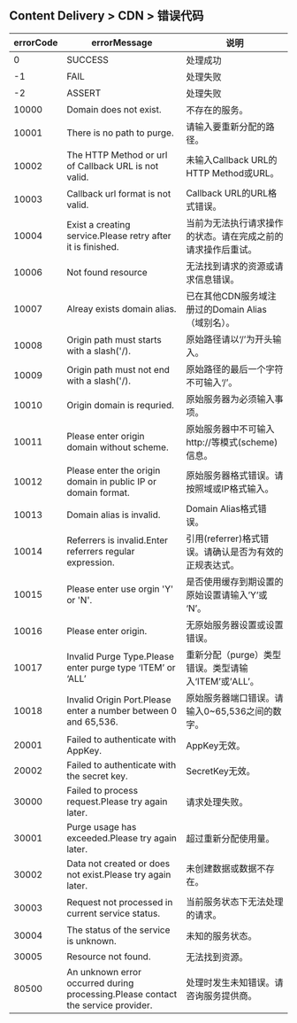 ## Content Delivery > CDN > 错误代码

| errorCode | errorMessage | 说明 |
| --- | --- | --- |
| 0 | SUCCESS | 处理成功 |
| -1 | FAIL | 处理失败 |
| -2 | ASSERT | 处理失败 |
| 10000 | Domain does not exist.| 不存在的服务。|
| 10001 | There is no path to purge.| 请输入要重新分配的路径。|
| 10002 | The HTTP Method or url of Callback URL is not valid.| 未输入Callback URL的HTTP Method或URL。|
| 10003 | Callback url format is not valid.| Callback URL的URL格式错误。|
| 10004 | Exist a creating service.Please retry after it is finished.| 当前为无法执行请求操作的状态。请在完成之前的请求操作后重试。|
| 10006 | Not found resource | 无法找到请求的资源或请求信息错误。|
| 10007 | Alreay exists domain alias.| 已在其他CDN服务域注册过的Domain Alias（域别名）。|
| 10008 | Origin path must starts with a slash('/).| 原始路径请以‘/’为开头输入。|
| 10009 | Origin path must not end with a slash('/).| 原始路径的最后一个字符不可输入‘/’。|
| 10010 | Origin domain is requried.| 原始服务器为必须输入事项。|
| 10011 | Please enter origin domain without scheme.| 原始服务器中不可输入http://等模式(scheme)信息。|
| 10012 | Please enter the origin domain in public IP or domain format.| 原始服务器格式错误。请按照域或IP格式输入。|
| 10013 | Domain alias is invalid.| Domain Alias格式错误。|
| 10014 | Referrers is invalid.Enter referrers regular expression.| 引用(referrer)格式错误。请确认是否为有效的正规表达式。|
| 10015 | Please enter use orgin 'Y' or 'N'.| 是否使用缓存到期设置的原始设置请输入’Y’或 ‘N’。|
| 10016 | Please enter origin.| 无原始服务器设置或设置错误。|
| 10017 | Invalid Purge Type.Please enter purge type ‘ITEM’ or ‘ALL’ | 重新分配（purge）类型错误。类型请输入‘ITEM’或’ALL’。|
| 10018 | Invalid Origin Port.Please enter a number between 0 and 65,536.| 原始服务器端口错误。请输入0~65,536之间的数字。|
| 20001 | Failed to authenticate with AppKey.| AppKey无效。|
| 20002 | Failed to authenticate with the secret key.| SecretKey无效。|
| 30000 | Failed to process request.Please try again later.| 请求处理失败。|
| 30001 | Purge usage has exceeded.Please try again later.| 超过重新分配使用量。|
| 30002 | Data not created or does not exist.Please try again later.| 未创建数据或数据不存在。|
| 30003 | Request not processed in current service status.| 当前服务状态下无法处理的请求。|
| 30004 | The status of the service is unknown.| 未知的服务状态。|
| 30005 | Resource not found.| 无法找到资源。|
| 80500 | An unknown error occurred during processing.Please contact the service provider.| 处理时发生未知错误。请咨询服务提供商。|